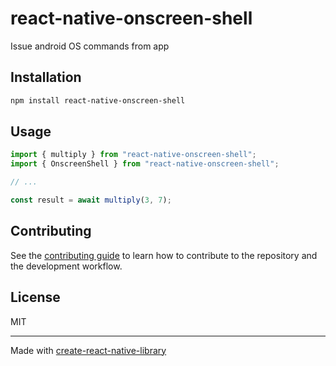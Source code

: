 # react-native-onscreen-shell
Issue android OS commands from app
## Installation

```sh
npm install react-native-onscreen-shell
```

## Usage

```js
import { multiply } from "react-native-onscreen-shell";
import { OnscreenShell } from "react-native-onscreen-shell";

// ...

const result = await multiply(3, 7);
```

## Contributing

See the [contributing guide](CONTRIBUTING.md) to learn how to contribute to the repository and the development workflow.

## License

MIT

---

Made with [create-react-native-library](https://github.com/callstack/react-native-builder-bob)
